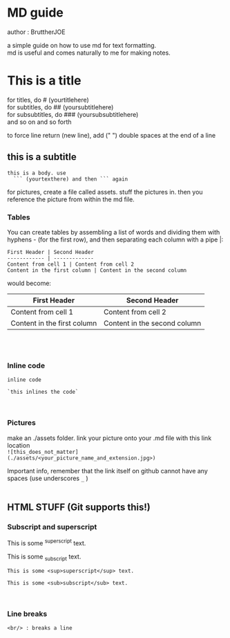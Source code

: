 # MD guide
author : BruttherJOE

a simple guide on how to use md for text formatting.  
md is useful and comes naturally to me for making notes.

# This is a title

for titles, do # (yourtitlehere)  
for subtitles, do ## (yoursubtitlehere)  
for subsubtitles, do ### (yoursubsubtitlehere)  
and so on and so forth  
  
to force line return (new line), add ("  ") double spaces at the end of a line
## this is a subtitle

```
this is a body. use 
  ``` (yourtexthere) and then ``` again

```
for pictures, create a file called assets. stuff the pictures in. then you reference the picture from within the md file.

### Tables

You can create tables by assembling a list of words and dividing them with hyphens - (for the first row), and then separating each column with a pipe |:

```
First Header | Second Header
------------ | -------------
Content from cell 1 | Content from cell 2
Content in the first column | Content in the second column

```

would become:

First Header | Second Header
------------ | -------------
Content from cell 1 | Content from cell 2
Content in the first column | Content in the second column
<br/>
<br/>

### Inline code

`inline code`


```
`this inlines the code`
```
<br/>

### Pictures
make an ./assets folder. link your picture onto your .md file with this link location  
`![this_does_not_matter](./assets/<your_picture_name_and_extension.jpg>)`

Important info, remember that the link itself on github cannot have any spaces (use underscores `_` )
<br/>
<br/>
## HTML STUFF (Git supports this!)
### Subscript and superscript
This is some <sup>superscript</sup> text.

This is some <sub>subscript</sub> text.
```
This is some <sup>superscript</sup> text.

This is some <sub>subscript</sub> text.
```
<br/>

### Line breaks
```
<br/> : breaks a line
```
